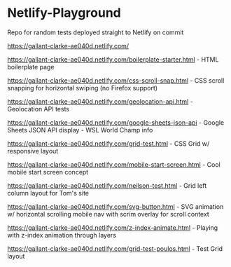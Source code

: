 # Netlify-Playground
Repo for random tests deployed straight to Netlify on commit

<https://gallant-clarke-ae040d.netlify.com/>

<https://gallant-clarke-ae040d.netlify.com/boilerplate-starter.html> - HTML boilerplate page

<https://gallant-clarke-ae040d.netlify.com/css-scroll-snap.html> - CSS scroll snapping for horizontal swiping (no Firefox support)

<https://gallant-clarke-ae040d.netlify.com/geolocation-api.html> - Geolocation API tests

<https://gallant-clarke-ae040d.netlify.com/google-sheets-json-api> - Google Sheets JSON API display - WSL World Champ info

<https://gallant-clarke-ae040d.netlify.com/grid-test.html> - CSS Grid w/ responsive layout

<https://gallant-clarke-ae040d.netlify.com/mobile-start-screen.html> - Cool mobile start screen concept

<https://gallant-clarke-ae040d.netlify.com/neilson-test.html> - Grid left column layout for Tom's site

<https://gallant-clarke-ae040d.netlify.com/svg-button.html> - SVG animation w/ horizontal scrolling mobile nav with scrim overlay for scroll context

<https://gallant-clarke-ae040d.netlify.com/z-index-animate.html> - Playing with z-index animation through layers

<https://gallant-clarke-ae040d.netlify.com/grid-test-poulos.html> - Test Grid layout
